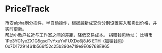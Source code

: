 # PriceTrack
币安alpha刷分插件，半自动操作，根据最新成交价分别设置买入和卖出价格，并实时更新。<br>
帮助小散户拉近与工作室之间的差距，降低交易成本。
捐赠钱包地址：
比特币
1Pe3YC1yeZX1G5gsdTvYxuYvFUXDo6j8J6
ETH（狐狸钱包）
0x7D17291461b566f52c25b290e719e9E09768E965
